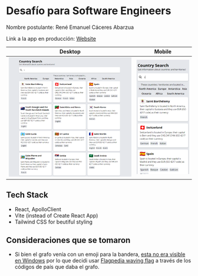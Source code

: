 # Desafío para Software Engineers

Nombre postulante: René Emanuel Cáceres Abarzua

Link a la app en producción: [Website](https://countrysearch1.netlify.app/)

|            Desktop            |            Mobile            |
| :---------------------------: | :--------------------------: |
| ![](imgs/landing-desktop.png) | ![](imgs/landing-mobile.png) |

## Tech Stack
- React, ApolloClient
- Vite (instead of Create React App)
- Tailwind CSS for beutiful styling

## Consideraciones que se tomaron

- Si bien el grafo venía con un emoji para la bandera, [esta no era visible en Windows](https://www.emojiall.com/en/blog/321) por lo que decidi usar [Flagpedia waving flag](https://flagpedia.net/download/icons) a través de los códigos de país que daba el grafo.
